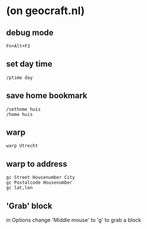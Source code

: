 # (on geocraft.nl)

## debug mode
```
Fn+Alt+F3
```

## set day time
```
/ptime day
```
## save home bookmark
```
/sethome huis
/home huis
```

## warp
```
warp Utrecht
```

## warp to address
```
gc Street Housenumber City
gc Postalcode Housenumber
gc lat,lon
```

## 'Grab' block
in Options change 'Middle mouse' to 'g' to grab a block

